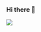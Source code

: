 ### Hi there 👋

<!--
**wangyang986243/wangyang986243** is a ✨ _special_ ✨ repository because its `README.md` (this file) appears on your GitHub profile.

Here are some ideas to get you started:
<!--
- 🔭 I’m currently working on ...
- 🌱 I’m currently learning ...
- 👯 I’m looking to collaborate on ...
- 🤔 I’m looking for help with ...
- 💬 Ask me about ...
- 📫 How to reach me: ...
- 😄 Pronouns: ...
- ⚡ Fun fact: ...
-->

<!--
- 🔭 I’m currently working for [TencentCloudBase](https://www.cloudbase.net/)
- 🌱 I’m currently learning Architecture Design
- 📫 How to reach me: [@xxoo521.com](https://xxoo521.com/)
- 💬 Ask me about Serverless/Cloud/Frontend
 -->
 

[![](https://github-readme-stats.vercel.app/api?username=wangyang986243&show_icons=true&title_color=fff&icon_color=79ff97&text_color=9f9f9f&bg_color=151515)](https://github-readme-stats.vercel.app/api?username=wangyang986243&show_icons=true&title_color=fff&icon_color=79ff97&text_color=9f9f9f&bg_color=151515)
